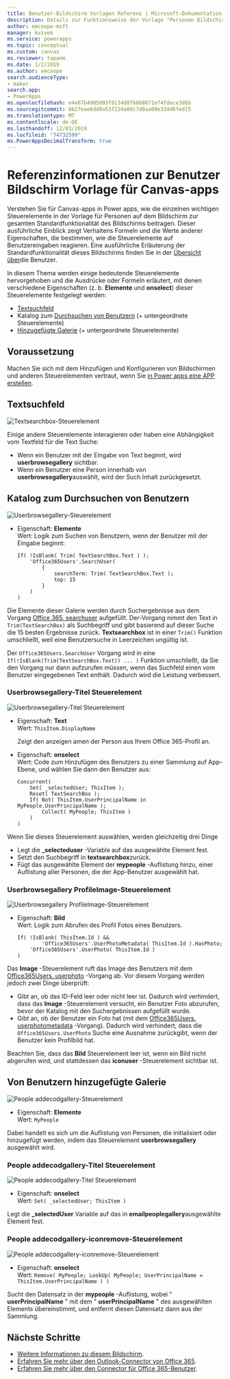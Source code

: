 ```yaml
---
title: Benutzer-Bildschirm Vorlagen Referenz | Microsoft-Dokumentation
description: Details zur Funktionsweise der Vorlage "Personen Bildschirm" für Canvas-apps in powerapps
author: emcoope-msft
manager: kvivek
ms.service: powerapps
ms.topic: conceptual
ms.custom: canvas
ms.reviewer: tapanm
ms.date: 1/2/2019
ms.author: emcoope
search.audienceType:
- maker
search.app:
- PowerApps
ms.openlocfilehash: e4e67b4905003f8134d8f6868671e74fdece3d6b
ms.sourcegitcommit: 6b27eae6dd8a53f224a8dc7d0aa00e334d6fed15
ms.translationtype: MT
ms.contentlocale: de-DE
ms.lasthandoff: 12/03/2019
ms.locfileid: "74732599"
ms.PowerAppsDecimalTransform: true
---
```

# <a name="reference-information-about-the-people-screen-template-for-canvas-apps"></a>Referenzinformationen zur Benutzer Bildschirm Vorlage für Canvas-apps

Verstehen Sie für Canvas-apps in Power apps, wie die einzelnen wichtigen Steuerelemente in der Vorlage für Personen auf dem Bildschirm zur gesamten Standardfunktionalität des Bildschirms beitragen. Dieser ausführliche Einblick zeigt Verhaltens Formeln und die Werte anderer Eigenschaften, die bestimmen, wie die Steuerelemente auf Benutzereingaben reagieren. Eine ausführliche Erläuterung der Standardfunktionalität dieses Bildschirms finden Sie in der [Übersicht über](people-screen-overview.md)die Benutzer.

In diesem Thema werden einige bedeutende Steuerelemente hervorgehoben und die Ausdrücke oder Formeln erläutert, mit denen verschiedene Eigenschaften (z. b. **Elemente** und **onselect**) dieser Steuerelemente festgelegt werden:

* [Textsuchfeld](#text-search-box)
* Katalog zum [Durchsuchen von Benutzern](#user-browse-gallery) (+ untergeordnete Steuerelemente)
* [Hinzugefügte Galerie](#people-added-gallery) (+ untergeordnete Steuerelemente)

## <a name="prerequisite"></a>Voraussetzung

Machen Sie sich mit dem Hinzufügen und Konfigurieren von Bildschirmen und anderen Steuerelementen vertraut, wenn Sie [in Power apps eine APP erstellen](../data-platform-create-app-scratch.md).

## <a name="text-search-box"></a>Textsuchfeld

![Textsearchbox-Steuerelement](media/people-screen/people-search-box.png)

Einige andere Steuerelemente interagieren oder haben eine Abhängigkeit vom Textfeld für die Text Suche:

* Wenn ein Benutzer mit der Eingabe von Text beginnt, wird **userbrowsegallery** sichtbar.
* Wenn ein Benutzer eine Person innerhalb von **userbrowsegallery**auswählt, wird der Such Inhalt zurückgesetzt.

## <a name="user-browse-gallery"></a>Katalog zum Durchsuchen von Benutzern

![Userbrowsegallery-Steuerelement](media/people-screen/people-browse-gall.png)

* Eigenschaft: **Elemente**<br>
    Wert: Logik zum Suchen von Benutzern, wenn der Benutzer mit der Eingabe beginnt:
    
    ```powerapps-comma
    If( !IsBlank( Trim( TextSearchBox.Text ) ); 
        'Office365Users'.SearchUser(
            {
                searchTerm: Trim( TextSearchBox.Text ); 
                top: 15
            }
        )
    )
    ```
    
Die Elemente dieser Galerie werden durch Suchergebnisse aus dem Vorgang [Office 365. searchuser](https://docs.microsoft.com/connectors/office365users/#searchuser) aufgefüllt. Der-Vorgang nimmt den Text in `Trim(TextSearchBox)` als Suchbegriff und gibt basierend auf dieser Suche die 15 besten Ergebnisse zurück. **Textsearchbox** ist in einer `Trim()` Funktion umschließt, weil eine Benutzersuche in Leerzeichen ungültig ist.

Der `Office365Users.SearchUser` Vorgang wird in eine `If(!IsBlank(Trim(TextSearchBox.Text)) ... )` Funktion umschließt, da Sie den Vorgang nur dann aufzurufen müssen, wenn das Suchfeld einen vom Benutzer eingegebenen Text enthält. Dadurch wird die Leistung verbessert.

### <a name="userbrowsegallery-title-control"></a>Userbrowsegallery-Titel Steuerelement

![Userbrowsegallery-Titel Steuerelement](media/people-screen/people-browse-gall-title.png)

* Eigenschaft: **Text**<br>Wert: `ThisItem.DisplayName`

  Zeigt den anzeigen amen der Person aus Ihrem Office 365-Profil an.

* Eigenschaft: **onselect**<br>
    Wert: Code zum Hinzufügen des Benutzers zu einer Sammlung auf App-Ebene, und wählen Sie dann den Benutzer aus:

    ```powerapps-comma
    Concurrent(
        Set( _selectedUser; ThisItem );
        Reset( TextSearchBox );
        If( Not( ThisItem.UserPrincipalName in MyPeople.UserPrincipalName ); 
            Collect( MyPeople; ThisItem )
        )
    )
    ```
Wenn Sie dieses Steuerelement auswählen, werden gleichzeitig drei Dinge

   * Legt die **\_selecteduser** -Variable auf das ausgewählte Element fest.
   * Setzt den Suchbegriff in **textsearchbox**zurück.
   * Fügt das ausgewählte Element der **mypeople** -Auflistung hinzu, einer Auflistung aller Personen, die der App-Benutzer ausgewählt hat.

### <a name="userbrowsegallery-profileimage-control"></a>Userbrowsegallery ProfileImage-Steuerelement

![Userbrowsegallery ProfileImage-Steuerelement](media/people-screen/people-browse-gall-image.png)

* Eigenschaft: **Bild**<br>
    Wert: Logik zum Abrufen des Profil Fotos eines Benutzers.

    ```powerapps-comma
    If( !IsBlank( ThisItem.Id ) && 
            'Office365Users'.UserPhotoMetadata( ThisItem.Id ).HasPhoto;
        'Office365Users'.UserPhoto( ThisItem.Id )
    )
    ```

Das **Image** -Steuerelement ruft das Image des Benutzers mit dem [Office365Users. userphoto](https://docs.microsoft.com/connectors/office365users/#get-user-photo--v1-) -Vorgang ab. Vor diesem Vorgang werden jedoch zwei Dinge überprüft:
  
   * Gibt an, ob das ID-Feld leer oder nicht leer ist. Dadurch wird verhindert, dass das **Image** -Steuerelement versucht, ein Benutzer Foto abzurufen, bevor der Katalog mit den Suchergebnissen aufgefüllt wurde.
   * Gibt an, ob der Benutzer ein Foto hat (mit dem [Office365Users. userphotometadata](https://docs.microsoft.com/connectors/office365users/#get-user-photo-metadata) -Vorgang). Dadurch wird verhindert, dass die `Office365Users.UserPhoto` Suche eine Ausnahme zurückgibt, wenn der Benutzer kein Profilbild hat.

Beachten Sie, dass das **Bild** Steuerelement leer ist, wenn ein Bild nicht abgerufen wird, und stattdessen das **iconuser** -Steuerelement sichtbar ist.

## <a name="people-added-gallery"></a>Von Benutzern hinzugefügte Galerie

![People addecodgallery-Steuerelement](media/people-screen/people-people-gall.png)

* Eigenschaft: **Elemente**<br>
    Wert: `MyPeople`

Dabei handelt es sich um die Auflistung von Personen, die initialisiert oder hinzugefügt werden, indem das Steuerelement **userbrowsegallery** ausgewählt wird.

### <a name="peopleaddedgallery-title-control"></a>People addecodgallery-Titel Steuerelement

![People addecodgallery-Titel Steuerelement](media/people-screen/people-people-gall-title.png)

* Eigenschaft: **onselect**<br>
    Wert: `Set( _selectedUser; ThisItem )`

Legt die **_selectedUser** Variable auf das in **emailpeoplegallery**ausgewählte Element fest.

### <a name="peopleaddedgallery-iconremove-control"></a>People addecodgallery-iconremove-Steuerelement

![People addecodgallery-iconremove-Steuerelement](media/people-screen/people-people-gall-delete.png)

* Eigenschaft: **onselect**<br>
    Wert: `Remove( MyPeople; LookUp( MyPeople; UserPrincipalName = ThisItem.UserPrincipalName ) )`

Sucht den Datensatz in der **mypeople** -Auflistung, wobei " **userPrincipalName** " mit dem " **userPrincipalName** " des ausgewählten Elements übereinstimmt, und entfernt diesen Datensatz dann aus der Sammlung.

## <a name="next-steps"></a>Nächste Schritte

* [Weitere Informationen zu diesem Bildschirm](./people-screen-overview.md).
* [Erfahren Sie mehr über den Outlook-Connector von Office 365](../connections/connection-office365-outlook.md).
* [Erfahren Sie mehr über den Connector für Office 365-Benutzer](../connections/connection-office365-users.md).
